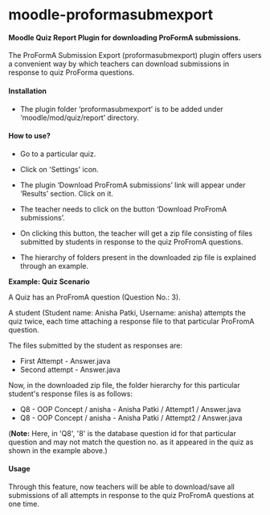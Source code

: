 # moodle-proformasubmexport

#### Moodle Quiz Report Plugin for downloading ProFormA submissions. 

The ProFormA Submission Export (proformasubmexport) plugin offers users a convenient way by which teachers can download 
submissions in response to quiz ProForma questions.  

#### Installation
* The plugin folder ‘proformasubmexport’ is to be added under ‘moodle/mod/quiz/report’ directory.

#### How to use?
 * Go to a particular quiz.

 * Click on 'Settings' icon.

 * The plugin ‘Download ProFromA submissions’ link will appear under ‘Results’ section. Click on it.

 * The teacher needs to click on the button ‘Download ProFromA submissions’.

 * On clicking this button, the teacher will get a zip file consisting of files submitted by students in response to the quiz ProFromA questions.
 
 * The hierarchy of folders present in the downloaded zip file is explained through an example.
 
 <b> Example: Quiz Scenario </b>
 
 A Quiz has an ProFromA question (Question No.: 3).
 
 A student (Student name: Anisha Patki, Username: anisha) attempts the quiz twice, each time attaching a response file to 
 that particular ProFromA question.
 
 The files submitted by the student as responses are:
  - First Attempt - Answer.java
  - Second attempt - Answer.java
 
 Now, in the downloaded zip file, the folder hierarchy for this particular student's response files is as follows: 
 - Q8 - OOP Concept / anisha - Anisha Patki / Attempt1 / Answer.java
 - Q8 - OOP Concept / anisha - Anisha Patki / Attempt2 / Answer.java
 
 (<b>Note:</b> Here, in 'Q8', '8' is the database question id for that particular question and may not match the 
 question no. as it appeared in the quiz as shown in the example above.)
 
 
#### Usage

Through this feature, now teachers will be able to download/save all submissions of all attempts 
in response to the quiz ProFromA questions at one time.